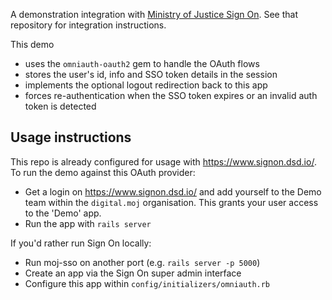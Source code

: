A demonstration integration with [Ministry of Justice Sign On](https://github.com/ministryofjustice/moj-sso). See that repository for integration instructions.

This demo

* uses the `omniauth-oauth2` gem to handle the OAuth flows
* stores the user's id, info and SSO token details in the session
* implements the optional logout redirection back to this app
* forces re-authentication when the SSO token expires or an invalid auth token is detected

## Usage instructions

This repo is already configured for usage with <https://www.signon.dsd.io/>. To run the demo against this OAuth provider:

* Get a login on <https://www.signon.dsd.io/> and add yourself to the Demo team within the `digital.moj` organisation. This grants your user access to the 'Demo' app.
* Run the app with `rails server`

If you'd rather run Sign On locally:

* Run moj-sso on another port (e.g. `rails server -p 5000`)
* Create an app via the Sign On super admin interface
* Configure this app within `config/initializers/omniauth.rb`
